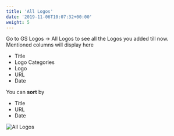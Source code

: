 ```yaml
---
title: 'All Logos'
date: '2019-11-06T10:07:32+00:00'
weight: 5
---
```

Go to GS Logos -> All Logos to see all the Logos you added till now. Mentioned columns will display here

- Title
- Logo Categories
- Logo
- URL
- Date

You can **sort** by

- Title
- URL
- Date

![All Logos](../images/All_Logos.png)